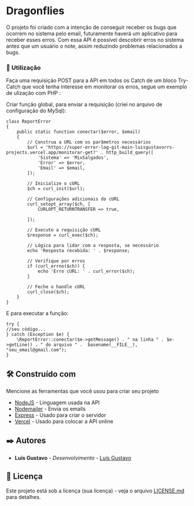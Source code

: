 # Dragonflies
O projeto foi criado com a intenção de conseguir receber os bugs que ocorrem no sistema pelo email, futuramente haverá um aplicativo para receber esses erros.
Com essa API é possível descobrir erros no sistema antes que um usuário o note, assim reduzindo problemas relacionados a bugs.


### 🔧 Utilização

Faça uma requisição POST para a API em todos os Catch de um bloco Try-Catch que você tenha interesse em monitorar os erros, segue um exemplo de ulização com PHP :

Criar função global, para enviar a requisição (criei no arquivo de configuração do MySql):
```
class ReportError
{
	public static function conectar($error, $email)
	{
		// Construa a URL com os parâmetros necessários
		$url = 'https://super-error-log-git-main-luisgustavorrs-projects.vercel.app/monitorar-get?' . http_build_query([
			'Sistema' => 'MixSalgados',
			'Error' => $error,
			'Email' => $email,
		]);

		// Inicialize o cURL
		$ch = curl_init($url);

		// Configurações adicionais do cURL
		curl_setopt_array($ch, [
			CURLOPT_RETURNTRANSFER => true,

		]);

		// Execute a requisição cURL
		$response = curl_exec($ch);

		// Lógica para lidar com a resposta, se necessário
		echo 'Resposta recebida: ' . $response;

		// Verifique por erros
		if (curl_errno($ch)) {
			echo 'Erro cURL: ' . curl_error($ch);
		}

		// Feche o handle cURL
		curl_close($ch);
	}
}
```

E para executar a função:

```
try {
//seu código...
} catch (Exception $e) {
    \ReportError::conectar($e->getMessage() . " na linha " . $e->getLine() . " do arquivo " .  basename(__FILE__), "seu_email@gmail.com");
}
```



## 🛠️ Construído com

Mencione as ferramentas que você usou para criar seu projeto

* [NodeJS](https://nodejs.org/en) - Linguagem usada na API
* [Nodemailer](https://nodemailer.com/) - Envia os emails
* [Express](https://expressjs.com/pt-br/) - Usado para criar o servidor
* [Vercel](https://vercel.com) - Usado para colocar a API online

## ✒️ Autores



* **Luís Gustavo** - *Desenvolvimento* - [Luís Gustavo](https://github.com/luisgustavorr)



## 📄 Licença

Este projeto está sob a licença (sua licença) - veja o arquivo [LICENSE.md](https://github.com/usuario/projeto/licenca) para detalhes.


